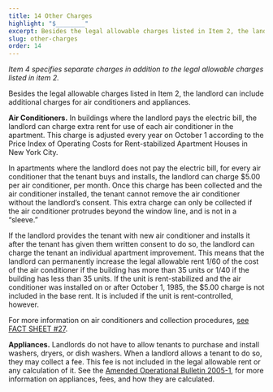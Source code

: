 ```yaml
---
title: 14 Other Charges
highlight: "$________"
excerpt: Besides the legal allowable charges listed in Item 2, the landlord can include additional charges
slug: other-charges
order: 14
---
```


_Item 4 specifies separate charges in addition to the legal allowable charges listed in item 2._

Besides the legal allowable charges listed in Item 2, the landlord can include additional charges for air conditioners and appliances.

**Air Conditioners.** In buildings where the landlord pays the electric bill, the landlord can charge extra rent for use of each air conditioner in the apartment. This charge is adjusted every year on October 1 according to the Price Index of Operating Costs for Rent-stabilized Apartment Houses in New York City.

In apartments where the landlord does not pay the electric bill, for every air conditioner that the tenant buys and installs, the landlord can charge $5.00 per air conditioner, per month. Once this charge has been collected and the air conditioner installed, the tenant cannot remove the air conditioner without the landlord’s consent. This extra charge can only be collected if the air conditioner protrudes beyond the window line, and is not in a “sleeve.”

If the landlord provides the tenant with new air conditioner and installs it after the tenant has given them written consent to do so, the landlord can charge the tenant an individual apartment improvement. This means that the landlord can permanently increase the legal allowable rent 1/60 of the cost of the air conditioner if the building has more than 35 units or 1/40 if the building has less than 35 units. If the unit is rent-stabilized and the air conditioner was installed on or after October 1, 1985, the $5.00 charge is not included in the base rent. It is included if the unit is rent-controlled, however.  

For more information on air conditioners and collection procedures, [see FACT SHEET #27](https://hcr.ny.gov/system/files/documents/2018/09/factsheet27-airconditioners.pdf).

**Appliances.** Landlords do not have to allow tenants to purchase and install washers, dryers, or dish washers. When a landlord allows a tenant to do so, they may collect a fee. This fee is not included in the legal allowable rent or any calculation of it. See the [Amended Operational Bulletin 2005-1](https://hcr.ny.gov/system/files/documents/2018/09/operationalbulletin20051surchargestenantinstalledappliances.pdf), for more information on appliances, fees, and how they are calculated.
